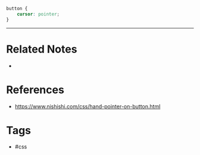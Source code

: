 ```css
button {
	cursor: pointer;
}
```

---
# Related Notes
- 

# References
- https://www.nishishi.com/css/hand-pointer-on-button.html

# Tags
- #css 